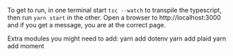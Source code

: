 To get to run, in one terminal start `tsc --watch` to transpile the typescript, then run `yarn start` in the other.
Open a browser to http://localhost:3000 and if you get a message, you are at the correct page.


Extra modules you might need to add:
yarn add dotenv
yarn add plaid
yarn add moment
